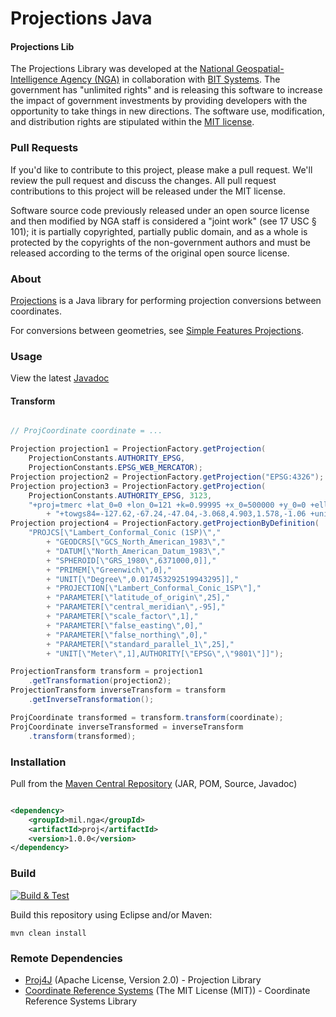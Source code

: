 # Projections Java

#### Projections Lib ####

The Projections Library was developed at the [National Geospatial-Intelligence Agency (NGA)](http://www.nga.mil/) in collaboration with [BIT Systems](https://www.caci.com/bit-systems/). The government has "unlimited rights" and is releasing this software to increase the impact of government investments by providing developers with the opportunity to take things in new directions. The software use, modification, and distribution rights are stipulated within the [MIT license](http://choosealicense.com/licenses/mit/).

### Pull Requests ###
If you'd like to contribute to this project, please make a pull request. We'll review the pull request and discuss the changes. All pull request contributions to this project will be released under the MIT license.

Software source code previously released under an open source license and then modified by NGA staff is considered a "joint work" (see 17 USC § 101); it is partially copyrighted, partially public domain, and as a whole is protected by the copyrights of the non-government authors and must be released according to the terms of the original open source license.

### About ###

[Projections](http://ngageoint.github.io/projections-java/) is a Java library for performing projection conversions between coordinates.

For conversions between geometries, see [Simple Features Projections](https://ngageoint.github.io/simple-features-proj-java/).

### Usage ###

View the latest [Javadoc](http://ngageoint.github.io/projections-java/docs/api/)

#### Transform ####

```java

// ProjCoordinate coordinate = ...

Projection projection1 = ProjectionFactory.getProjection(
    ProjectionConstants.AUTHORITY_EPSG,
    ProjectionConstants.EPSG_WEB_MERCATOR);
Projection projection2 = ProjectionFactory.getProjection("EPSG:4326");
Projection projection3 = ProjectionFactory.getProjection(
    ProjectionConstants.AUTHORITY_EPSG, 3123,
    "+proj=tmerc +lat_0=0 +lon_0=121 +k=0.99995 +x_0=500000 +y_0=0 +ellps=clrk66 "
        + "+towgs84=-127.62,-67.24,-47.04,-3.068,4.903,1.578,-1.06 +units=m +no_defs");
Projection projection4 = ProjectionFactory.getProjectionByDefinition(
    "PROJCS[\"Lambert_Conformal_Conic (1SP)\","
        + "GEODCRS[\"GCS_North_American_1983\","
        + "DATUM[\"North_American_Datum_1983\","
        + "SPHEROID[\"GRS_1980\",6371000,0]],"
        + "PRIMEM[\"Greenwich\",0],"
        + "UNIT[\"Degree\",0.017453292519943295]],"
        + "PROJECTION[\"Lambert_Conformal_Conic_1SP\"],"
        + "PARAMETER[\"latitude_of_origin\",25],"
        + "PARAMETER[\"central_meridian\",-95],"
        + "PARAMETER[\"scale_factor\",1],"
        + "PARAMETER[\"false_easting\",0],"
        + "PARAMETER[\"false_northing\",0],"
        + "PARAMETER[\"standard_parallel_1\",25],"
        + "UNIT[\"Meter\",1],AUTHORITY[\"EPSG\",\"9801\"]]");

ProjectionTransform transform = projection1
    .getTransformation(projection2);
ProjectionTransform inverseTransform = transform
    .getInverseTransformation();

ProjCoordinate transformed = transform.transform(coordinate);
ProjCoordinate inverseTransformed = inverseTransform
    .transform(transformed);

```

### Installation ###

Pull from the [Maven Central Repository](http://search.maven.org/#artifactdetails|mil.nga|proj|1.0.0|jar) (JAR, POM, Source, Javadoc)

```xml

<dependency>
    <groupId>mil.nga</groupId>
    <artifactId>proj</artifactId>
    <version>1.0.0</version>
</dependency>

```

### Build ###

[![Build & Test](https://github.com/ngageoint/projections-java/workflows/Build%20&%20Test/badge.svg)](https://github.com/ngageoint/projections-java/actions/workflows/build-test.yml)

Build this repository using Eclipse and/or Maven:

    mvn clean install

### Remote Dependencies ###

* [Proj4J](https://github.com/locationtech/proj4j) (Apache License, Version 2.0) - Projection Library
* [Coordinate Reference Systems](https://github.com/ngageoint/coordinate-reference-systems-java) (The MIT License (MIT)) - Coordinate Reference Systems Library
